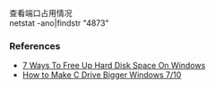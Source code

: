 查看端口占用情况  
netstat -ano|findstr "4873"  

### References
+ [7 Ways To Free Up Hard Disk Space On Windows](https://www.howtogeek.com/125923/7-ways-to-free-up-hard-disk-space-on-windows/)
+ [How to Make C Drive Bigger Windows 7/10](https://www.partition-tool.com/resource/manage-partition/make-c-drive-bigger-windows-7-10.html)
